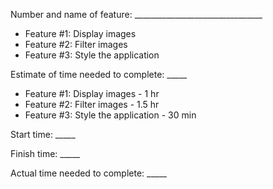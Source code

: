 Number and name of feature: ________________________________
 * Feature #1: Display images
 * Feature #2: Filter images
 * Feature #3: Style the application

Estimate of time needed to complete: _____
 * Feature #1: Display images - 1 hr
 * Feature #2: Filter images - 1.5 hr
 * Feature #3: Style the application - 30 min

Start time: _____

Finish time: _____

Actual time needed to complete: _____